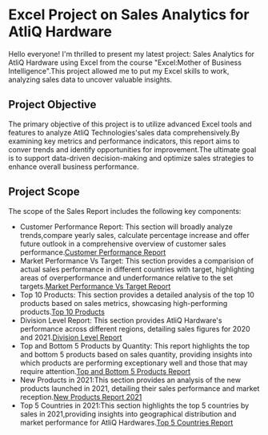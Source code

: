 # Excel Project on Sales Analytics for AtliQ Hardware

Hello everyone! I'm thrilled to present my latest project: Sales Analytics for AtliQ Hardware using Excel from the course "Excel:Mother of Business Intelligence".This project allowed me to put my Excel skills to work, analyzing sales data to uncover valuable insights.

## Project Objective
The primary objective of this project is to utilize advanced Excel tools and features to analyze AtliQ Technologies'sales data comprehensively.By examining key metrics and performance indicators, this report aims to conver trends and identify opportunities for improvement.The ultimate goal is to support data-driven decision-making and optimize sales strategies to enhance overall business performance.

## Project Scope
The scope of the Sales Report includes the following key components:

- Customer Performance Report: This section will broadly analyze trends,compare yearly sales, calculate percentage increase and  offer future outlook in a comprehensive overview of customer sales performance.[Customer Performance Report](https://github.com/supriyabhatv/Excel_Sales_Analytics/blob/main/Customer%20Performance%20Report.pdf)
- Market Performance Vs Target: This section provides a comparision of actual sales performance in different countries with target, highlighting areas of overperformance and underformance relative to the set targets.[Market Performance Vs Target Report](https://github.com/supriyabhatv/Excel_Sales_Analytics/blob/main/Market%20performance%20vs%20Target%20Reprt.pdf)
- Top 10 Products: This section provides a detailed analysis of the top 10 products based on sales metrics, showcasing high-performing products.[Top 10 Products](https://github.com/supriyabhatv/Excel_Sales_Analytics/blob/main/Top%2010%20Products%20Report.pdf)
- Division Level Report: This section provides AtliQ Hardware's performance across different regions, detailing sales figures for 2020 and 2021.[Division Level Report](https://github.com/supriyabhatv/Excel_Sales_Analytics/blob/main/Division%20Level%20Report.pdf)
- Top and Bottom 5 Products by Quantity: This report highlights the top and bottom 5 products based on sales quantity, providing insights into which products are performing exceptionary well and those that may require attention.[Top and Bottom 5 Products Report](https://github.com/supriyabhatv/Excel_Sales_Analytics/blob/main/Top%20and%20Bottom%205%20Products%20Report.pdf)
- New Products in 2021:This section provides an analysis of the new products launched in 2021, detailing their sales performance and market reception.[New Products Report 2021](https://github.com/supriyabhatv/Excel_Sales_Analytics/blob/main/New%20Product%202021%20Report.pdf)
- Top 5 Countries in 2021:This section highlights the top 5 countries by sales in 2021,providing insights into geographical distribution and market performance for AtliQ Hardwares.[Top 5 Countries Report](https://github.com/supriyabhatv/Excel_Sales_Analytics/blob/main/Top%205%20Countries%20Report%202021.pdf)
